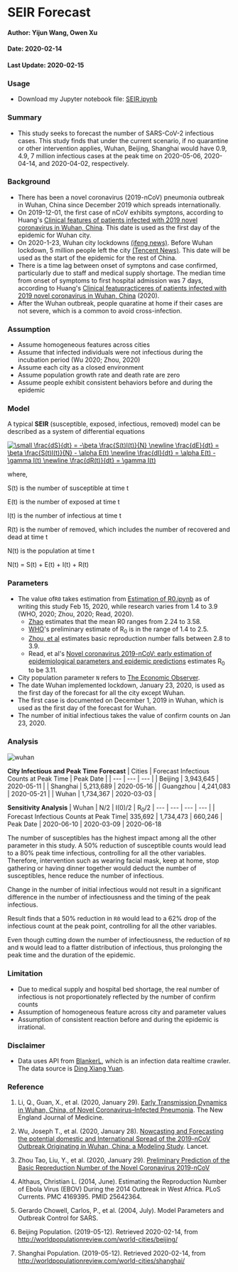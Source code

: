 # SEIR Forecast

#### Author: Yijun Wang, Owen Xu
#### Date: 2020-02-14
#### Last Update: 2020-02-15

### Usage
- Download my Jupyter notebook file: [SEIR.ipynb](https://github.com/yijunwang0805/YijunWang/blob/master/SEIR%20Forecast_Yijun%20Wang%20%26%20Owen%20Xu/SEIR.ipynb)

### Summary
- This study seeks to forecast the number of SARS-CoV-2 infectious cases. This study finds that under the current scenario, if no quarantine or other intervention applies, Wuhan, Beijing, Shanghai would have 0.9, 4.9, 7 million infectious cases at the peak time on 2020-05-06, 2020-04-14, and 2020-04-02, respectively. 

### Background
-  There has been a novel coronavirus (2019-nCoV) pneumonia outbreak in Wuhan, China since December 2019 which spreads internationally. 
- On 2019-12-01, the first case of nCoV exhibits symptons, according to Huang's [Clinical features of patients infected with 2019 novel coronavirus in Wuhan, China](https://www.thelancet.com/journals/lancet/article/PIIS0140-6736(20)30183-5/fulltext#seccestitle10). This date is used as the first day of the epidemic for Wuhan city.
- On 2020-1-23, Wuhan city lockdowns [(ifeng news)](http://news.ifeng.com/c/7tpL47zV2Vy). Before Wuhan lockdown, 5 million people left the city [(Tencent News)](https://new.qq.com/sv1/qd/aoyou.html?cmsid=20200127A0EFXJ00). This date will be used as the start of the epidemic for the rest of China.
- There is a time lag between onset of symptons and case confirmed, particularly due to staff and medical supply shortage. The median time from onset of symptoms to first hospital admission was 7 days, according to Huang's [Clinical featupracticeres of patients infected with 2019 novel coronavirus in Wuhan, China](https://www.thelancet.com/journals/lancet/article/PIIS0140-6736(20)30183-5/fulltext#seccestitle10) (2020).
- After the Wuhan outbreak, people quaratine at home if their cases are not severe, which is a common  to avoid cross-infection. 

### Assumption
- Assume homogeneous features across cities
- Assume that infected individuals were not infectious during the incubation period (Wu 2020; Zhou, 2020)
- Assume each city as a closed environment
- Assume population growth rate and death rate are zero
- Assume people exhibit consistent behaviors before and during the epidemic

### Model
A typical **SEIR** (susceptible, exposed, infectious, removed) model can be described as a system of differential equations

<a href="https://www.codecogs.com/eqnedit.php?latex=\small&space;\frac{dS}{dt}&space;=&space;-\beta&space;\frac{S(t)I(t)}{N}&space;\newline&space;\frac{dE}{dt}&space;=&space;\beta&space;\frac{S(t)I(t)}{N}&space;-&space;\alpha&space;E(t)&space;\newline&space;\frac{dI}{dt}&space;=&space;\alpha&space;E(t)&space;-&space;\gamma&space;I(t)&space;\newline&space;\frac{dR(t)}{dt}&space;=&space;\gamma&space;I(t)" target="_blank"><img src="https://latex.codecogs.com/gif.latex?\small&space;\frac{dS}{dt}&space;=&space;-\beta&space;\frac{S(t)I(t)}{N}&space;\newline&space;\frac{dE}{dt}&space;=&space;\beta&space;\frac{S(t)I(t)}{N}&space;-&space;\alpha&space;E(t)&space;\newline&space;\frac{dI}{dt}&space;=&space;\alpha&space;E(t)&space;-&space;\gamma&space;I(t)&space;\newline&space;\frac{dR(t)}{dt}&space;=&space;\gamma&space;I(t)" title="\small \frac{dS}{dt} = -\beta \frac{S(t)I(t)}{N} \newline \frac{dE}{dt} = \beta \frac{S(t)I(t)}{N} - \alpha E(t) \newline \frac{dI}{dt} = \alpha E(t) - \gamma I(t) \newline \frac{dR(t)}{dt} = \gamma I(t)" /></a>

where,

S(t) is the number of susceptible at time t

E(t) is the number of exposed at time t

I(t) is the number of infectious at time t

R(t) is the number of removed, which includes the number of recovered and dead at time t

N(t) is the population at time t

N(t) = S(t) + E(t) + I(t) + R(t)

### Parameters
- The value of```R0``` takes estimation from [Estimation of R0.ipynb](https://github.com/yijunwang0805/YijunWang/blob/master/Estimation%20of%20R0_Yijun/Estimation%20of%20R0.ipynb) as of writing this study Feb 15, 2020, while research varies from 1.4 to 3.9 (WHO, 2020; Zhou, 2020; Read, 2020).
  * [Zhao](https://www.ijidonline.com/article/S1201-9712(20)30053-9/fulltext) estimates that the mean R0 ranges from 2.24 to 3.58.
  * [WHO](https://www.who.int/news-room/detail/23-01-2020-statement-on-the-meeting-of-the-international-health-regulations-(2005)-emergency-committee-regarding-the-outbreak-of-novel-coronavirus-(2019-ncov))'s preliminary estimate of R<sub>0</sub> is in the range of 1.4 to 2.5. 
  * [Zhou, et al](https://arxiv.org/abs/2001.10530) estimates basic reproduction number falls between 2.8 to 3.9. 
  * Read, et al's [Novel coronavirus 2019-nCoV: early estimation of epidemiological parameters and epidemic predictions](https://www.medrxiv.org/content/10.1101/2020.01.23.20018549v2.article-info) estimates R<sub>0</sub> to be 3.11.
- City population parameter ```N``` refers to [The Economic Observer](https://baijiahao.baidu.com/s?id=1656943894281117716&wfr=spider&for=pc).
- The date Wuhan implemented lockdown, January 23, 2020, is used as the first day of the forecast for all the city except Wuhan.
- The first case is documented on December 1, 2019 in Wuhan, which is used as the first day of the forecast for Wuhan. 
- The number of initial infectious takes the value of confirm counts on Jan 23, 2020.

### Analysis

![wuhan](https://user-images.githubusercontent.com/56286591/74587420-15571380-502d-11ea-955a-c6869b693af4.png)

**City Infectious and Peak Time Forecast**
| Cities | Forecast Infectious Counts at Peak Time | Peak Date | 
| --- | --- | --- | 
| Beijing | 3,943,645 | 2020-05-11 | 
| Shanghai | 5,213,689 | 2020-05-16 | 
| Guangzhou | 4,241,083  | 2020-05-21 | 
| Wuhan | 1,734,367 | 2020-03-03 |

**Sensitivity Analysis**
| Wuhan | N/2 | I(0)/2 | R<sub>0</sub>/2
| --- | --- | --- | --- |
| Forecast Infectious Counts at Peak Time| 335,692 | 1,734,473 | 660,246
| Peak Date | 2020-06-10 | 2020-03-09 | 2020-06-18

The number of susceptibles has the highest impact among all the other parameter in this study. A 50% reduction of susceptible counts would lead to a 80% peak time infectious, controlling for all the other variables. Therefore, intervention such as wearing facial mask, keep at home, stop gathering or having dinner together would deduct the number of susceptibles, hence reduce the number of infectious.

Change in the number of initial infectious would not result in a significant difference in the number of infectiousness and the timing of the peak infectious.

Result finds that a 50% reduction in ```R0``` would lead to a 62% drop of the infectious count at the peak point, controlling for all the other variables.

Even though cutting down the number of infectiousness, the reduction of ```R0``` and ```N``` would lead to a flatter distribution of infectious, thus prolonging the peak time and the duration of the epidemic.

### Limitation
- Due to medical supply and hospital bed shortage, the real number of infectious is not proportionately reflected by the number of confirm counts
- Assumption of homogeneous feature across city and parameter values
- Assumption of consistent reaction before and during the epidemic is irrational.

### Disclaimer
- Data uses API from [BlankerL](https://github.com/BlankerL/DXY-COVID-19-Crawler), which is an infection data realtime crawler. The data source is [Ding Xiang Yuan](https://3g.dxy.cn/newh5/view/pneumonia).

### Reference
1. Li, Q., Guan, X., et al. (2020, January 29). [Early Transmission Dynamics in Wuhan, China, of Novel Coronavirus–Infected Pneumonia](https://www.nejm.org/doi/full/10.1056/NEJMoa2001316#article_references). The New England Journal of Medicine. 

1. Wu, Joseph T., et al. (2020, January 28). [Nowcasting and Forecasting the potential domestic and International Spread of the 2019-nCoV Outbreak Originating in Wuhan, China: a Modeling Study](https://www.thelancet.com/journals/lancet/article/PIIS0140-6736(20)30260-9/fulltext). Lancet.

1. Zhou Tao, Liu, Y., et al. (2020, January 29). [Preliminary Prediction of the Basic Repreduction Number of the Novel Coronavirus 2019-nCoV](http://kns.cnki.net/kcms/detail/51.1656.r.20200204.1640.002.html)

1. Althaus, Christian L. (2014, June). Estimating the Reproduction Number of Ebola Virus (EBOV) During the 2014 Outbreak in West Africa. PLoS Currents. PMC 4169395. PMID 25642364.

1. Gerardo Chowell, Carlos, P., et al. (2004, July). Model Parameters and Outbreak Control for SARS.

1. Beijing Population. (2019-05-12). Retrieved 2020-02-14, from http://worldpopulationreview.com/world-cities/beijing/

1. Shanghai Population. (2019-05-12). Retrieved 2020-02-14, from http://worldpopulationreview.com/world-cities/shanghai/


